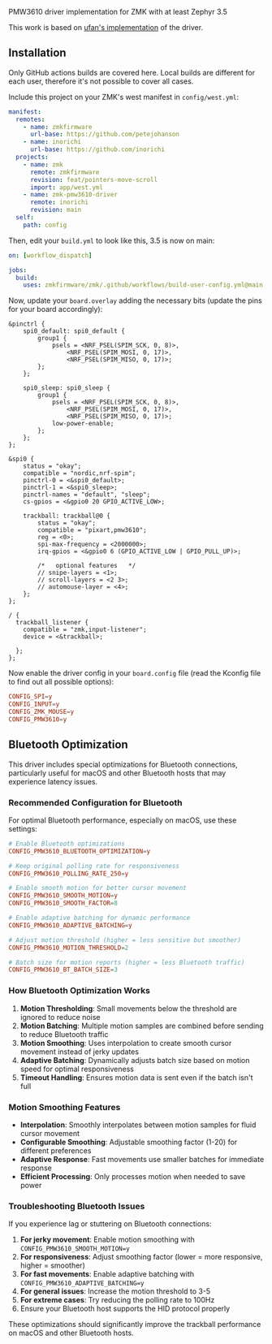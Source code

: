 PMW3610 driver implementation for ZMK with at least Zephyr 3.5

This work is based on [ufan's implementation](https://github.com/ufan/zmk/tree/support-trackpad) of the driver.

## Installation

Only GitHub actions builds are covered here. Local builds are different for each user, therefore it's not possible to cover all cases.

Include this project on your ZMK's west manifest in `config/west.yml`:

```yml
manifest:
  remotes:
    - name: zmkfirmware
      url-base: https://github.com/petejohanson
    - name: inorichi
      url-base: https://github.com/inorichi
  projects:
    - name: zmk
      remote: zmkfirmware
      revision: feat/pointers-move-scroll
      import: app/west.yml
    - name: zmk-pmw3610-driver
      remote: inorichi
      revision: main
  self:
    path: config
```

Then, edit your `build.yml` to look like this, 3.5 is now on main:

```yml
on: [workflow_dispatch]

jobs:
  build:
    uses: zmkfirmware/zmk/.github/workflows/build-user-config.yml@main
```

Now, update your `board.overlay` adding the necessary bits (update the pins for your board accordingly):

```dts
&pinctrl {
    spi0_default: spi0_default {
        group1 {
            psels = <NRF_PSEL(SPIM_SCK, 0, 8)>,
                <NRF_PSEL(SPIM_MOSI, 0, 17)>,
                <NRF_PSEL(SPIM_MISO, 0, 17)>;
        };
    };

    spi0_sleep: spi0_sleep {
        group1 {
            psels = <NRF_PSEL(SPIM_SCK, 0, 8)>,
                <NRF_PSEL(SPIM_MOSI, 0, 17)>,
                <NRF_PSEL(SPIM_MISO, 0, 17)>;
            low-power-enable;
        };
    };
};

&spi0 {
    status = "okay";
    compatible = "nordic,nrf-spim";
    pinctrl-0 = <&spi0_default>;
    pinctrl-1 = <&spi0_sleep>;
    pinctrl-names = "default", "sleep";
    cs-gpios = <&gpio0 20 GPIO_ACTIVE_LOW>;

    trackball: trackball@0 {
        status = "okay";
        compatible = "pixart,pmw3610";
        reg = <0>;
        spi-max-frequency = <2000000>;
        irq-gpios = <&gpio0 6 (GPIO_ACTIVE_LOW | GPIO_PULL_UP)>;

        /*   optional features   */
        // snipe-layers = <1>;
        // scroll-layers = <2 3>;
        // automouse-layer = <4>;
    };
};

/ {
  trackball_listener {
    compatible = "zmk,input-listener";
    device = <&trackball>;

  };
};
```

Now enable the driver config in your `board.config` file (read the Kconfig file to find out all possible options):

```conf
CONFIG_SPI=y
CONFIG_INPUT=y
CONFIG_ZMK_MOUSE=y
CONFIG_PMW3610=y
```

## Bluetooth Optimization

This driver includes special optimizations for Bluetooth connections, particularly useful for macOS and other Bluetooth hosts that may experience latency issues.

### Recommended Configuration for Bluetooth

For optimal Bluetooth performance, especially on macOS, use these settings:

```conf
# Enable Bluetooth optimizations
CONFIG_PMW3610_BLUETOOTH_OPTIMIZATION=y

# Keep original polling rate for responsiveness
CONFIG_PMW3610_POLLING_RATE_250=y

# Enable smooth motion for better cursor movement
CONFIG_PMW3610_SMOOTH_MOTION=y
CONFIG_PMW3610_SMOOTH_FACTOR=8

# Enable adaptive batching for dynamic performance
CONFIG_PMW3610_ADAPTIVE_BATCHING=y

# Adjust motion threshold (higher = less sensitive but smoother)
CONFIG_PMW3610_MOTION_THRESHOLD=2

# Batch size for motion reports (higher = less Bluetooth traffic)
CONFIG_PMW3610_BT_BATCH_SIZE=3
```

### How Bluetooth Optimization Works

1. **Motion Thresholding**: Small movements below the threshold are ignored to reduce noise
2. **Motion Batching**: Multiple motion samples are combined before sending to reduce Bluetooth traffic
3. **Motion Smoothing**: Uses interpolation to create smooth cursor movement instead of jerky updates
4. **Adaptive Batching**: Dynamically adjusts batch size based on motion speed for optimal responsiveness
5. **Timeout Handling**: Ensures motion data is sent even if the batch isn't full

### Motion Smoothing Features

- **Interpolation**: Smoothly interpolates between motion samples for fluid cursor movement
- **Configurable Smoothing**: Adjustable smoothing factor (1-20) for different preferences
- **Adaptive Response**: Fast movements use smaller batches for immediate response
- **Efficient Processing**: Only processes motion when needed to save power

### Troubleshooting Bluetooth Issues

If you experience lag or stuttering on Bluetooth connections:

1. **For jerky movement**: Enable motion smoothing with `CONFIG_PMW3610_SMOOTH_MOTION=y`
2. **For responsiveness**: Adjust smoothing factor (lower = more responsive, higher = smoother)
3. **For fast movements**: Enable adaptive batching with `CONFIG_PMW3610_ADAPTIVE_BATCHING=y`
4. **For general issues**: Increase the motion threshold to 3-5
5. **For extreme cases**: Try reducing the polling rate to 100Hz
6. Ensure your Bluetooth host supports the HID protocol properly

These optimizations should significantly improve the trackball performance on macOS and other Bluetooth hosts.
